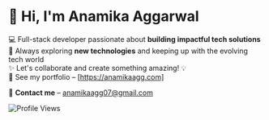 # 🌟 Hi, I'm **Anamika Aggarwal**  

💻 Full-stack developer passionate about **building impactful tech solutions**  
🚀 Always exploring **new technologies** and keeping up with the evolving tech world  
✨ Let's collaborate and create something amazing! 💡  
🔗 See my portfolio – [https://anamikaagg.com]

📧 **Contact me** – anamikaagg07@gmail.com

<div align="">
  <img src="https://komarev.com/ghpvc/?username=Anamika1608&color=blue&style=for-the-badge" alt="Profile Views" />
</div>  



